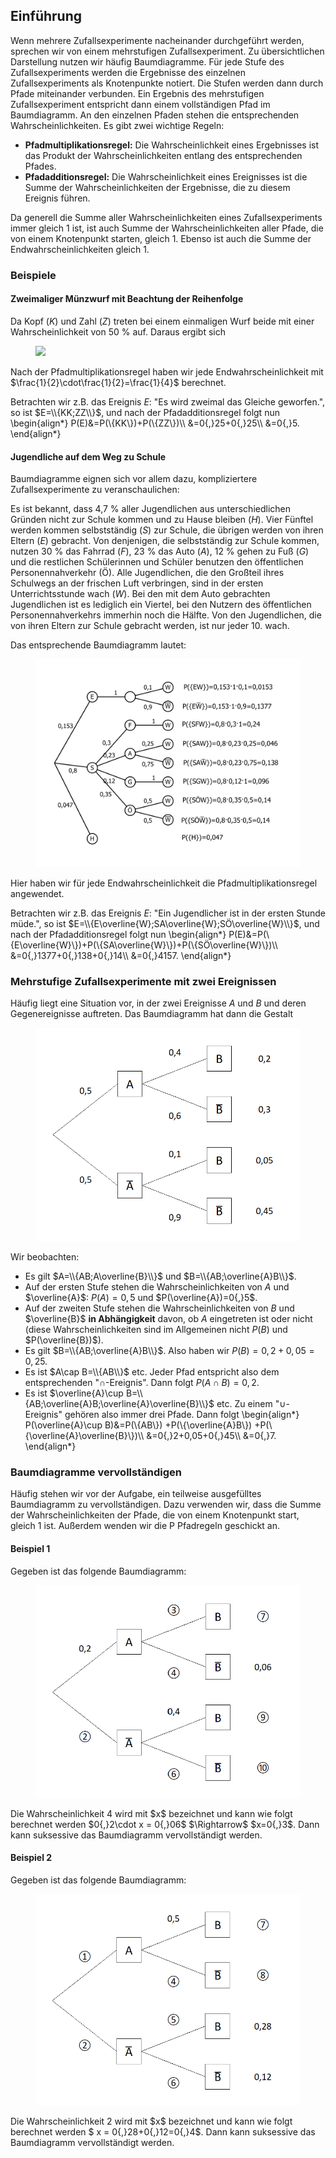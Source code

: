 ## Einführung

Wenn mehrere Zufallsexperimente nacheinander durchgeführt werden, sprechen wir von einem mehrstufigen Zufallsexperiment. Zu übersichtlichen Darstellung nutzen wir häufig Baumdiagramme. Für jede Stufe des Zufallsexperiments werden die Ergebnisse des einzelnen Zufallsexperiments als Knotenpunkte notiert. Die Stufen werden dann durch Pfade miteinander verbunden. Ein Ergebnis des mehrstufigen Zufallsexperiment entspricht dann einem vollständigen Pfad im Baumdiagramm. An den einzelnen Pfaden stehen die entsprechenden Wahrscheinlichkeiten. Es gibt zwei wichtige Regeln:

* **Pfadmultiplikationsregel:** Die Wahrscheinlichkeit eines Ergebnisses ist das Produkt der Wahrscheinlichkeiten entlang des entsprechenden Pfades.
* **Pfadadditionsregel:** Die Wahrscheinlichkeit eines Ereignisses ist die Summe der Wahrscheinlichkeiten der Ergebnisse, die zu diesem Ereignis führen.

Da generell die Summe aller Wahrscheinlichkeiten eines Zufallsexperiments immer gleich 1 ist, ist auch Summe der Wahrscheinlichkeiten aller Pfade, die von einem Knotenpunkt starten, gleich 1. Ebenso ist auch die Summe der Endwahrscheinlichkeiten gleich 1.

### Beispiele

#### Zweimaliger Münzwurf mit Beachtung der Reihenfolge

Da Kopf ($K$) und Zahl ($Z$) treten bei einem einmaligen Wurf beide mit einer Wahrscheinlichkeit von 50&nbsp;\% auf. Daraus ergibt sich
<figure>
  <img src="münze2x.png">
</figure>
Nach der Pfadmultiplikationsregel haben wir jede Endwahrscheinlichkeit mit $\frac{1}{2}\cdot\frac{1}{2}=\frac{1}{4}$ berechnet.

Betrachten wir z.B. das Ereignis $E:$ "Es wird zweimal das Gleiche geworfen.", so ist $E=\\{KK;ZZ\\}$, und nach der Pfadadditionsregel folgt nun
\begin{align*}
P(E)&=P(\\{KK\\})+P(\\{ZZ\\})\\\\
&=0{,}25+0{,}25\\\\
&=0{,}5.
\end{align*}

#### Jugendliche auf dem Weg zu Schule

Baumdiagramme eignen sich vor allem dazu, kompliziertere Zufallsexperimente zu veranschaulichen:

Es ist bekannt, dass 4,7&nbsp;\% aller Jugendlichen aus unterschiedlichen Gründen nicht zur Schule kommen und zu Hause bleiben ($H$). Vier Fünftel werden kommen selbstständig ($S$) zur Schule, die übrigen werden von ihren Eltern ($E$) gebracht. Von denjenigen, die selbstständig zur Schule kommen, nutzen 30&nbsp;\% das Fahrrad ($F$), 23&nbsp;\% das Auto ($A$), 12&nbsp;\% gehen zu Fuß ($G$) und die restlichen Schülerinnen und Schüler benutzen den öffentlichen Personennahverkehr (Ö).
Alle Jugendlichen, die den Großteil ihres Schulwegs an der frischen Luft verbringen, sind in der ersten Unterrichtsstunde wach ($W$). Bei den mit dem Auto gebrachten Jugendlichen ist es lediglich ein Viertel, bei den Nutzern des öffentlichen Personennahverkehrs immerhin noch die Hälfte.
Von den Jugendlichen, die von ihren Eltern zur Schule gebracht werden, ist nur jeder 10. wach.

Das entsprechende Baumdiagramm lautet:
 <figure>
  <img src="fahrradwach.png">
</figure>
Hier haben wir für jede Endwahrscheinlichkeit die Pfadmultiplikationsregel angewendet.

Betrachten wir z.B. das Ereignis $E:$ "Ein Jugendlicher ist in der ersten Stunde müde.", so ist $E=\\{E\overline{W};SA\overline{W};SÖ\overline{W}\\}$, und nach der Pfadadditionsregel folgt nun
\begin{align*}
P(E)&=P(\\{E\overline{W}\\})+P(\\{SA\overline{W}\\})+P(\\{SÖ\overline{W}\\})\\\\
&=0{,}1377+0{,}138+0{,}14\\\\
&=0{,}4157.
\end{align*}

<!--#### Achtung bei Prozentzahlen
Verwenden wir für die Pfadwahrscheinlichkeiten die Prozentschreibweise, so müssen wir darauf achten, die Prozentzahlen korrekt zu multiplizieren. Im Fall eines zweimaligen Münzwurfs ohne Beachtung der Reihenfolge gilt ja bekanntlich auf jedem Pfad $0,5\cdot 0,5=0,25$. Wir erinnern daran, dass aber $50\\%\cdot 50\\% \neq 2500\\%$ ist.-->

### Mehrstufige Zufallsexperimente mit zwei Ereignissen

Häufig liegt eine Situation vor, in der zwei Ereignisse $A$ und $B$ und deren Gegenereignisse auftreten. Das Baumdiagramm hat dann die Gestalt
 <figure>
  <img src="BaumAB.png">
</figure>
Wir beobachten:

* Es gilt $A=\\{AB;A\overline{B}\\}$ und $B=\\{AB;\overline{A}B\\}$.
* Auf der ersten Stufe stehen die Wahrscheinlichkeiten von $A$ und $\overline{A}$: $P(A)=0{,}5$ und $P(\overline{A})=0{,}5$.
* Auf der zweiten Stufe stehen die Wahrscheinlichkeiten von $B$ und $\overline{B}$ **in Abhängigkeit** davon, ob $A$ eingetreten ist oder nicht (diese Wahrscheinlichkeiten sind im Allgemeinen nicht $P(B)$ und $P(\overline{B})$).
* Es gilt $B=\\{AB;\overline{A}B\\}$. Also haben wir $P(B)=0{,}2+0{,}05=0{,}25$.
* Es ist $A\cap B=\\{AB\\}$ etc. Jeder Pfad entspricht also dem entsprechenden "$\cap$-Ereignis". Dann folgt $P(A\cap B)=0{,}2$.
* Es ist $\overline{A}\cup B=\\{AB;\overline{A}B;\overline{A}\overline{B}\\}$ etc. Zu einem "$\cup$-Ereignis" gehören also immer drei Pfade. Dann folgt
\begin{align*}
P(\overline{A}\cup B)&=P(\\{AB\\}) +P(\\{\overline{A}B\\})  +P(\\{\overline{A}\overline{B}\\})\\\\
&=0{,}2+0,05+0{,}45\\\\
&=0{,}7.
\end{align*}

### Baumdiagramme vervollständigen

Häufig stehen wir vor der Aufgabe, ein teilweise ausgefülltes Baumdiagramm zu vervollständigen. Dazu verwenden wir, dass die Summe der Wahrscheinlichkeiten der Pfade, die von einem Knotenpunkt start, gleich 1 ist. Außerdem wenden wir die P
Pfadregeln geschickt an.

#### Beispiel 1

Gegeben ist das folgende Baumdiagramm:
 <figure>
  <img src="Baum1.png">
</figure>
Die Wahrscheinlichkeit 4 wird mit $x$ bezeichnet und kann wie folgt berechnet werden $0{,}2\cdot x = 0{,}06$ $\Rightarrow$ $x=0{,}3$. Dann kann suksessive das Baumdiagramm vervollständigt werden.

#### Beispiel 2

Gegeben ist das folgende Baumdiagramm:
 <figure>
  <img src="Baum2.png">
</figure>
Die Wahrscheinlichkeit 2 wird mit $x$ bezeichnet und kann wie folgt berechnet werden $ x = 0{,}28+0{,}12=0{,}4$. Dann kann suksessive das Baumdiagramm vervollständigt werden.

<!--### Urnenmodelle
Ein wichtiges Beipsiel für mehrstufige Zufallsexperimente sind das Ziehen von Kugeln aus einer Urne. Hier müssen wir unterscheiden, ob Kugeln zurückgegelgt werden oder nicht.

#### Beispiel: Ziehen mit Zurücklegen
In einer Urne

und dann ein alltägliches zufallsexpeirment, das als urnenmodell interpretiert werden kann

-->